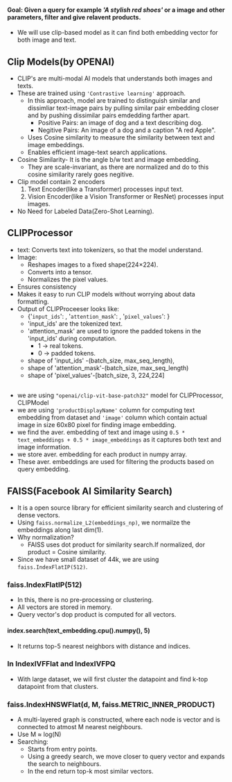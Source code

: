 #### Goal: Given a query  for example *'A stylish red shoes'* or a image and other parameters, filter and give relavent products.
- We will use clip-based model as it can find both embedding vector for both image and text.

## Clip Models(by OPENAI)
- CLIP's are multi-modal AI models that understands both images and texts.
- These are trained using `'Contrastive learning'` approach.
   - In this approach, model are trained to distinguish similar and dissimliar text-image pairs by pulling similar pair embedding closer and by pushing dissimilar pairs emdedding farther apart.
     - Positive Pairs: an image of dog and a text describing dog.
     - Negitive Pairs: An image of a dog and a caption "A red Apple".
  - Uses Cosine similarity to measure the similarity between text and image embeddings.
  -  Enables efficient image-text search applications.
- Cosine Similarity- It is the angle b/w text and image embedding.
  - They are scale-invariant, as there are normalized and do to this cosine similarity rarely goes negitive.
- Clip model contain 2 encoders
  1. Text Encoder(like a Transformer) processes input text.
  2. Vision Encoder(like a Vision Transformer or ResNet) processes input images.
- No Need for Labeled Data(Zero-Shot Learning).

## CLIPProcessor
- text: Converts text into tokenizers, so that the model understand.
- Image:
  - Reshapes images to a fixed shape(224×224).
  - Converts into a tensor.
  - Normalizes the pixel values.
- Ensures consistency
- Makes it easy to run CLIP models without worrying about data formatting.
- Output of CLIPProceeser looks like:
  - {'`input_ids`':  , '`attention_mask`':   , '`pixel_values`':  }
  - 'input_ids' are the tokenized text.
  - 'attention_mask' are used to ignore the padded tokens in the 'input_ids' during computation.
    - 1 → real tokens.
    - 0 → padded tokens.
  - shape of 'input_ids' -(batch_size, max_seq_length),
  - shape of 'attention_mask'-(batch_size, max_seq_length)
  - shape of 'pixel_values'-[batch_size, 3, 224,224]
 
## 
- we are using `"openai/clip-vit-base-patch32"` model for CLIPProcessor, CLIPModel
- we are using `'productDisplayName'` column for computing text embedding from dataset and `'image'` column which contain actual image in size 60x80 pixel for finding image embedding.
- we find the aver. embedding of text and image using  `0.5 * text_embeddings + 0.5 * image_embeddings` as it captures both text and image information.
- we store aver. embedding for each product in numpy array.
- These aver. embeddings are used for filtering the products based on query embedding.


## FAISS(Facebook AI Similarity Search)
- It is a open source library for efficient similarity search and clustering of dense vectors.
- Using `faiss.normalize_L2(embeddings_np)`, we normailze the embeddings along last dim(1).
- Why normalization?
  - FAISS uses dot product for similarity search.If normalized, dor product = Cosine similarity.
- Since we have small dataset of 44k, we are using `faiss.IndexFlatIP(512)`.

### faiss.IndexFlatIP(512)
- In this, there is no pre-processing or clustering.
- All vectors are stored in memory.
- Query vector's dop product is computed for all vectors.
#### index.search(text_embedding.cpu().numpy(), 5)
- It returns top-5 nearest neighbors with distance and indices.

### In  IndexIVFFlat and IndexIVFPQ
- With large dataset, we will first cluster the datapoint and find k-top datapoint from that clusters.

### faiss.IndexHNSWFlat(d, M, faiss.METRIC_INNER_PRODUCT)
- A multi-layered graph is constructed, where each node is vector and is connected to atmost M nearest neighbours.
- Use M ≈ log(N)
- Searching:
   - Starts from entry points.
   - Using a greedy search, we move closer to query vector and expands the search to neighbours.
   - In the end return top-k most similar vectors.

